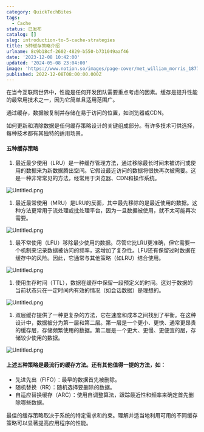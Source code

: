 ```yaml
---
category: QuickTechBites
tags:
  - Cache
status: 已发布
catalog: []
slug: introduction-to-5-cache-strategies
title: 5种缓存策略介绍
urlname: 8c9b18cf-2602-4829-b550-b731049aaf46
date: '2023-12-08 10:42:00'
updated: '2024-05-08 23:04:00'
image: 'https://www.notion.so/images/page-cover/met_william_morris_1877_willow.jpg'
published: 2022-12-08T08:00:00.000Z
---
```


在当今互联网世界中，性能是任何开发团队需要重点考虑的因素。缓存是提升性能的最常用技术之一，因为它简单且适用范围广。


通过缓存，数据被复制并存储在易于访问的位置，如浏览器或CDN。


如何更新和清除数据是任何缓存策略设计的关键组成部分。有许多技术可供选择，每种技术都有其独特的适用场景。


#### 五种缓存策略

1. 最近最少使用（LRU）是一种缓存管理方法，通过移除最长时间未被访问或使用的数据来为新数据腾出空间。它假设最近访问的数据将很快再次被需要。这是一种非常常见的方法，经常用于浏览器、CDN和操作系统。

![Untitled.png](https://prod-files-secure.s3.us-west-2.amazonaws.com/5d24fe63-e567-4804-86f9-9fdc62e13082/74494354-3dc7-4fc2-be3e-7e15913b3f24/Untitled.png?X-Amz-Algorithm=AWS4-HMAC-SHA256&X-Amz-Content-Sha256=UNSIGNED-PAYLOAD&X-Amz-Credential=ASIAZI2LB466XYQOGEHX%2F20250130%2Fus-west-2%2Fs3%2Faws4_request&X-Amz-Date=20250130T213303Z&X-Amz-Expires=3600&X-Amz-Security-Token=IQoJb3JpZ2luX2VjEKX%2F%2F%2F%2F%2F%2F%2F%2F%2F%2FwEaCXVzLXdlc3QtMiJHMEUCIQDstNucYiLIZ29LwSCVG%2BNHIkK%2F48%2FS4CZkmkQkEvKn2AIgX0tGwygtiqlVUN%2BmB954423xsQ2a%2F0vHQ%2BM6aYX6LeQqiAQIrv%2F%2F%2F%2F%2F%2F%2F%2F%2F%2FARAAGgw2Mzc0MjMxODM4MDUiDJuqx%2B5J7YdbA5KXSircA9jskDjM3nw6xhgSnvgWl34mre%2BfzWUv9Eq203345NZ2aqppe06g1P9qETB56VNXyaKmLc%2F0fgEPNXrtTk6udLJqLgi3Icr4yxBoENT2ogo85pZamnuIv4eFcsk9fCDZaKd2bM%2BMol5Lk4VNHq4EwUqMOgymYM5z4sDc8i9azlSKXe2g9uCaBik9rbfgnYawYGy%2BMrJh2IiqmM5B0D29kRbQkvH4V89QHNAuKVLXbj2LjYi5jKUByKQO7qUr7q4uGL8NGGUOzYO%2BpHWwd4QvC%2FuObwbVpp0CY4s8hrnzkMD1z5QpXdEgC1oVafD148ydphiEtOUycoRZaRimmDni8sNLGZklj7vjWGBw4sodfYC8DJu9O4igLal7pmtzp9Mz2XUmIdvol1EH49wDvAaC7w%2F5TRrkvlpTWEgj%2BbTJn1MyODtduVz5IBpqASKXtmAd5B1YRImht9LRH1gnGdPHC4Jxkk7f2ZvkZfnRQvt3%2BCoXNErTKCBMTQxVawxrh8Wl8mRoGySoqC2%2FsuWocZadZxpTAJHAteW1y%2FV0MqalouyMeltyn6VImIDqYaJ56Qm25vIUUPXc00CX%2B3O4aS07CloZcWbS0Aju%2FwgixETpJhEYTQ4%2FEczQwhnL1VYbMNPF77wGOqUBWXDKKxTVektFShxCs2KDY5kqQvEJlwbT7uOOiBg4GoeCVQEBKRpD0bYtO18UE%2Bngd2459frxQYIpPlI1Jq3rI02FPBdmuROml2Y7mQ%2FrmvfTcXNuhPLqV5Zs05bClWIlvdrGXIL7yh9WM6PC7jFrzG9pYUDidlsaWXaFeCACvfGPT5UKl%2FlXhBkVdysMBd2ygV0XVBt0Uf1j4ET1JHCE0961kIU3&X-Amz-Signature=30f27b930f207bb10574c6a119e83c2a1afd3279a87d5c7f49b5a59fafb3cfc5&X-Amz-SignedHeaders=host&x-id=GetObject)

1. 最近最常使用（MRU）是LRU的反面，其中最先移除的是最近使用的数据。这种方法更常用于流处理或批处理平台，因为一旦数据被使用，就不太可能再次需要。

![Untitled.png](https://prod-files-secure.s3.us-west-2.amazonaws.com/5d24fe63-e567-4804-86f9-9fdc62e13082/9394e615-e149-4cd8-9a1b-e3c39cda8184/Untitled.png?X-Amz-Algorithm=AWS4-HMAC-SHA256&X-Amz-Content-Sha256=UNSIGNED-PAYLOAD&X-Amz-Credential=ASIAZI2LB466XYQOGEHX%2F20250130%2Fus-west-2%2Fs3%2Faws4_request&X-Amz-Date=20250130T213303Z&X-Amz-Expires=3600&X-Amz-Security-Token=IQoJb3JpZ2luX2VjEKX%2F%2F%2F%2F%2F%2F%2F%2F%2F%2FwEaCXVzLXdlc3QtMiJHMEUCIQDstNucYiLIZ29LwSCVG%2BNHIkK%2F48%2FS4CZkmkQkEvKn2AIgX0tGwygtiqlVUN%2BmB954423xsQ2a%2F0vHQ%2BM6aYX6LeQqiAQIrv%2F%2F%2F%2F%2F%2F%2F%2F%2F%2FARAAGgw2Mzc0MjMxODM4MDUiDJuqx%2B5J7YdbA5KXSircA9jskDjM3nw6xhgSnvgWl34mre%2BfzWUv9Eq203345NZ2aqppe06g1P9qETB56VNXyaKmLc%2F0fgEPNXrtTk6udLJqLgi3Icr4yxBoENT2ogo85pZamnuIv4eFcsk9fCDZaKd2bM%2BMol5Lk4VNHq4EwUqMOgymYM5z4sDc8i9azlSKXe2g9uCaBik9rbfgnYawYGy%2BMrJh2IiqmM5B0D29kRbQkvH4V89QHNAuKVLXbj2LjYi5jKUByKQO7qUr7q4uGL8NGGUOzYO%2BpHWwd4QvC%2FuObwbVpp0CY4s8hrnzkMD1z5QpXdEgC1oVafD148ydphiEtOUycoRZaRimmDni8sNLGZklj7vjWGBw4sodfYC8DJu9O4igLal7pmtzp9Mz2XUmIdvol1EH49wDvAaC7w%2F5TRrkvlpTWEgj%2BbTJn1MyODtduVz5IBpqASKXtmAd5B1YRImht9LRH1gnGdPHC4Jxkk7f2ZvkZfnRQvt3%2BCoXNErTKCBMTQxVawxrh8Wl8mRoGySoqC2%2FsuWocZadZxpTAJHAteW1y%2FV0MqalouyMeltyn6VImIDqYaJ56Qm25vIUUPXc00CX%2B3O4aS07CloZcWbS0Aju%2FwgixETpJhEYTQ4%2FEczQwhnL1VYbMNPF77wGOqUBWXDKKxTVektFShxCs2KDY5kqQvEJlwbT7uOOiBg4GoeCVQEBKRpD0bYtO18UE%2Bngd2459frxQYIpPlI1Jq3rI02FPBdmuROml2Y7mQ%2FrmvfTcXNuhPLqV5Zs05bClWIlvdrGXIL7yh9WM6PC7jFrzG9pYUDidlsaWXaFeCACvfGPT5UKl%2FlXhBkVdysMBd2ygV0XVBt0Uf1j4ET1JHCE0961kIU3&X-Amz-Signature=7fa2754377ab6164a83bbcdc1346531661555ed024a02cb318004c4150ca0365&X-Amz-SignedHeaders=host&x-id=GetObject)

1. 最不常使用（LFU）移除最少使用的数据。尽管它比LRU更准确，但它需要一个机制来记录数据被访问的频率，这增加了复杂性。LFU还有保留过时数据在缓存中的风险。因此，它通常与其他策略（如LRU）结合使用。

![Untitled.png](https://prod-files-secure.s3.us-west-2.amazonaws.com/5d24fe63-e567-4804-86f9-9fdc62e13082/ff489bb8-941e-4617-b208-e17020ed7ada/Untitled.png?X-Amz-Algorithm=AWS4-HMAC-SHA256&X-Amz-Content-Sha256=UNSIGNED-PAYLOAD&X-Amz-Credential=ASIAZI2LB466XYQOGEHX%2F20250130%2Fus-west-2%2Fs3%2Faws4_request&X-Amz-Date=20250130T213303Z&X-Amz-Expires=3600&X-Amz-Security-Token=IQoJb3JpZ2luX2VjEKX%2F%2F%2F%2F%2F%2F%2F%2F%2F%2FwEaCXVzLXdlc3QtMiJHMEUCIQDstNucYiLIZ29LwSCVG%2BNHIkK%2F48%2FS4CZkmkQkEvKn2AIgX0tGwygtiqlVUN%2BmB954423xsQ2a%2F0vHQ%2BM6aYX6LeQqiAQIrv%2F%2F%2F%2F%2F%2F%2F%2F%2F%2FARAAGgw2Mzc0MjMxODM4MDUiDJuqx%2B5J7YdbA5KXSircA9jskDjM3nw6xhgSnvgWl34mre%2BfzWUv9Eq203345NZ2aqppe06g1P9qETB56VNXyaKmLc%2F0fgEPNXrtTk6udLJqLgi3Icr4yxBoENT2ogo85pZamnuIv4eFcsk9fCDZaKd2bM%2BMol5Lk4VNHq4EwUqMOgymYM5z4sDc8i9azlSKXe2g9uCaBik9rbfgnYawYGy%2BMrJh2IiqmM5B0D29kRbQkvH4V89QHNAuKVLXbj2LjYi5jKUByKQO7qUr7q4uGL8NGGUOzYO%2BpHWwd4QvC%2FuObwbVpp0CY4s8hrnzkMD1z5QpXdEgC1oVafD148ydphiEtOUycoRZaRimmDni8sNLGZklj7vjWGBw4sodfYC8DJu9O4igLal7pmtzp9Mz2XUmIdvol1EH49wDvAaC7w%2F5TRrkvlpTWEgj%2BbTJn1MyODtduVz5IBpqASKXtmAd5B1YRImht9LRH1gnGdPHC4Jxkk7f2ZvkZfnRQvt3%2BCoXNErTKCBMTQxVawxrh8Wl8mRoGySoqC2%2FsuWocZadZxpTAJHAteW1y%2FV0MqalouyMeltyn6VImIDqYaJ56Qm25vIUUPXc00CX%2B3O4aS07CloZcWbS0Aju%2FwgixETpJhEYTQ4%2FEczQwhnL1VYbMNPF77wGOqUBWXDKKxTVektFShxCs2KDY5kqQvEJlwbT7uOOiBg4GoeCVQEBKRpD0bYtO18UE%2Bngd2459frxQYIpPlI1Jq3rI02FPBdmuROml2Y7mQ%2FrmvfTcXNuhPLqV5Zs05bClWIlvdrGXIL7yh9WM6PC7jFrzG9pYUDidlsaWXaFeCACvfGPT5UKl%2FlXhBkVdysMBd2ygV0XVBt0Uf1j4ET1JHCE0961kIU3&X-Amz-Signature=95e6d430e2ce12eb7a3005c6f0319503e6251cef464369e3d085ad6e1521ca2d&X-Amz-SignedHeaders=host&x-id=GetObject)

1. 使用生存时间（TTL），数据在缓存中保留一段预定义的时间。这对于数据的当前状态只在一定时间内有效的情况（如会话数据）是理想的。

![Untitled.png](https://prod-files-secure.s3.us-west-2.amazonaws.com/5d24fe63-e567-4804-86f9-9fdc62e13082/480ed8d3-f3c7-4a40-a9c6-4ca2e915c139/Untitled.png?X-Amz-Algorithm=AWS4-HMAC-SHA256&X-Amz-Content-Sha256=UNSIGNED-PAYLOAD&X-Amz-Credential=ASIAZI2LB466XYQOGEHX%2F20250130%2Fus-west-2%2Fs3%2Faws4_request&X-Amz-Date=20250130T213303Z&X-Amz-Expires=3600&X-Amz-Security-Token=IQoJb3JpZ2luX2VjEKX%2F%2F%2F%2F%2F%2F%2F%2F%2F%2FwEaCXVzLXdlc3QtMiJHMEUCIQDstNucYiLIZ29LwSCVG%2BNHIkK%2F48%2FS4CZkmkQkEvKn2AIgX0tGwygtiqlVUN%2BmB954423xsQ2a%2F0vHQ%2BM6aYX6LeQqiAQIrv%2F%2F%2F%2F%2F%2F%2F%2F%2F%2FARAAGgw2Mzc0MjMxODM4MDUiDJuqx%2B5J7YdbA5KXSircA9jskDjM3nw6xhgSnvgWl34mre%2BfzWUv9Eq203345NZ2aqppe06g1P9qETB56VNXyaKmLc%2F0fgEPNXrtTk6udLJqLgi3Icr4yxBoENT2ogo85pZamnuIv4eFcsk9fCDZaKd2bM%2BMol5Lk4VNHq4EwUqMOgymYM5z4sDc8i9azlSKXe2g9uCaBik9rbfgnYawYGy%2BMrJh2IiqmM5B0D29kRbQkvH4V89QHNAuKVLXbj2LjYi5jKUByKQO7qUr7q4uGL8NGGUOzYO%2BpHWwd4QvC%2FuObwbVpp0CY4s8hrnzkMD1z5QpXdEgC1oVafD148ydphiEtOUycoRZaRimmDni8sNLGZklj7vjWGBw4sodfYC8DJu9O4igLal7pmtzp9Mz2XUmIdvol1EH49wDvAaC7w%2F5TRrkvlpTWEgj%2BbTJn1MyODtduVz5IBpqASKXtmAd5B1YRImht9LRH1gnGdPHC4Jxkk7f2ZvkZfnRQvt3%2BCoXNErTKCBMTQxVawxrh8Wl8mRoGySoqC2%2FsuWocZadZxpTAJHAteW1y%2FV0MqalouyMeltyn6VImIDqYaJ56Qm25vIUUPXc00CX%2B3O4aS07CloZcWbS0Aju%2FwgixETpJhEYTQ4%2FEczQwhnL1VYbMNPF77wGOqUBWXDKKxTVektFShxCs2KDY5kqQvEJlwbT7uOOiBg4GoeCVQEBKRpD0bYtO18UE%2Bngd2459frxQYIpPlI1Jq3rI02FPBdmuROml2Y7mQ%2FrmvfTcXNuhPLqV5Zs05bClWIlvdrGXIL7yh9WM6PC7jFrzG9pYUDidlsaWXaFeCACvfGPT5UKl%2FlXhBkVdysMBd2ygV0XVBt0Uf1j4ET1JHCE0961kIU3&X-Amz-Signature=d1ca9753a0d3398705855c9fc919e29fe408b154c7aeceec3a91a7a05f11ad9a&X-Amz-SignedHeaders=host&x-id=GetObject)

1. 双层缓存提供了一种更复杂的方法，它在速度和成本之间找到了平衡。在这种设计中，数据被分为第一层和第二层。第一层是一个更小、更快、通常更昂贵的缓存层，存储频繁使用的数据。第二层是一个更大、更慢、更便宜的层，存储较少使用的数据。

![Untitled.png](https://prod-files-secure.s3.us-west-2.amazonaws.com/5d24fe63-e567-4804-86f9-9fdc62e13082/35e68090-275d-4707-9e9a-ce86f000e9eb/Untitled.png?X-Amz-Algorithm=AWS4-HMAC-SHA256&X-Amz-Content-Sha256=UNSIGNED-PAYLOAD&X-Amz-Credential=ASIAZI2LB466XYQOGEHX%2F20250130%2Fus-west-2%2Fs3%2Faws4_request&X-Amz-Date=20250130T213303Z&X-Amz-Expires=3600&X-Amz-Security-Token=IQoJb3JpZ2luX2VjEKX%2F%2F%2F%2F%2F%2F%2F%2F%2F%2FwEaCXVzLXdlc3QtMiJHMEUCIQDstNucYiLIZ29LwSCVG%2BNHIkK%2F48%2FS4CZkmkQkEvKn2AIgX0tGwygtiqlVUN%2BmB954423xsQ2a%2F0vHQ%2BM6aYX6LeQqiAQIrv%2F%2F%2F%2F%2F%2F%2F%2F%2F%2FARAAGgw2Mzc0MjMxODM4MDUiDJuqx%2B5J7YdbA5KXSircA9jskDjM3nw6xhgSnvgWl34mre%2BfzWUv9Eq203345NZ2aqppe06g1P9qETB56VNXyaKmLc%2F0fgEPNXrtTk6udLJqLgi3Icr4yxBoENT2ogo85pZamnuIv4eFcsk9fCDZaKd2bM%2BMol5Lk4VNHq4EwUqMOgymYM5z4sDc8i9azlSKXe2g9uCaBik9rbfgnYawYGy%2BMrJh2IiqmM5B0D29kRbQkvH4V89QHNAuKVLXbj2LjYi5jKUByKQO7qUr7q4uGL8NGGUOzYO%2BpHWwd4QvC%2FuObwbVpp0CY4s8hrnzkMD1z5QpXdEgC1oVafD148ydphiEtOUycoRZaRimmDni8sNLGZklj7vjWGBw4sodfYC8DJu9O4igLal7pmtzp9Mz2XUmIdvol1EH49wDvAaC7w%2F5TRrkvlpTWEgj%2BbTJn1MyODtduVz5IBpqASKXtmAd5B1YRImht9LRH1gnGdPHC4Jxkk7f2ZvkZfnRQvt3%2BCoXNErTKCBMTQxVawxrh8Wl8mRoGySoqC2%2FsuWocZadZxpTAJHAteW1y%2FV0MqalouyMeltyn6VImIDqYaJ56Qm25vIUUPXc00CX%2B3O4aS07CloZcWbS0Aju%2FwgixETpJhEYTQ4%2FEczQwhnL1VYbMNPF77wGOqUBWXDKKxTVektFShxCs2KDY5kqQvEJlwbT7uOOiBg4GoeCVQEBKRpD0bYtO18UE%2Bngd2459frxQYIpPlI1Jq3rI02FPBdmuROml2Y7mQ%2FrmvfTcXNuhPLqV5Zs05bClWIlvdrGXIL7yh9WM6PC7jFrzG9pYUDidlsaWXaFeCACvfGPT5UKl%2FlXhBkVdysMBd2ygV0XVBt0Uf1j4ET1JHCE0961kIU3&X-Amz-Signature=26e32c007e40ee19d93f7be042e3b2efb158152cc16e439bbc1f64096802af01&X-Amz-SignedHeaders=host&x-id=GetObject)


#### 上述五种策略是最流行的缓存方法。还有其他值得一提的方法，如：

- 先进先出（FIFO）：最早的数据首先被删除。
- 随机替换（RR）：随机选择要删除的数据。
- 自适应替换缓存（ARC）：使用自调整算法，跟踪最近性和频率来确定首先删除哪些数据。

最佳的缓存策略取决于系统的特定需求和约束。理解并适当地利用可用的不同缓存策略可以显著提高应用程序的性能。

